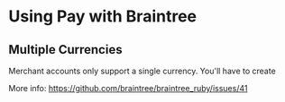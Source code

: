 # Using Pay with Braintree

## Multiple Currencies
Merchant accounts only support a single currency. You'll have to create

More info:
https://github.com/braintree/braintree_ruby/issues/41
